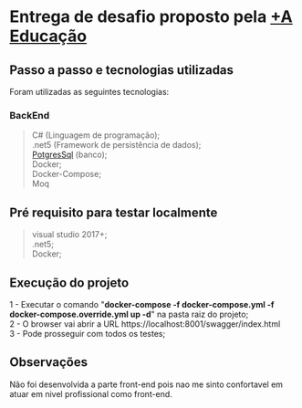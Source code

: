 
# Entrega de desafio proposto pela [+A Educação](https://maisaedu.com.br/) 

## Passo a passo e tecnologias utilizadas

Foram utilizadas as seguintes tecnologias: 
### BackEnd

> C# (Linguagem de programação);<br/>
> .net5 (Framework de persistência de dados);<br/>
> [PotgresSql](https://www.postgresql.org/) (banco);<br/>
> Docker;<br/>
> Docker-Compose;<br/>
> Moq

## Pré requisito para testar localmente

> visual studio 2017+;<br/> 
> .net5;<br/>
> Docker;<br/>

## Execução do projeto

1 - Executar o comando "**docker-compose -f docker-compose.yml -f docker-compose.override.yml up -d**" na pasta raiz do projeto;<br/>
2 - O browser vai abrir a URL https://localhost:8001/swagger/index.html<br/>
3 - Pode prosseguir com todos os testes;<br/>

## Observações
Não foi desenvolvida a parte front-end pois nao me sinto confortavel em atuar em nivel profissional como front-end.
